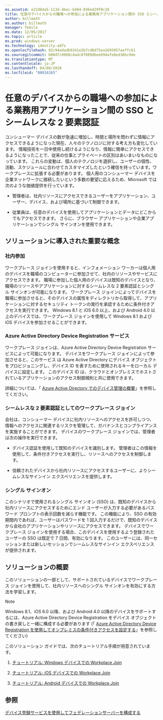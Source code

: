 ```yaml
---
ms.assetid: e22d84a5-113d-4bec-b484-036ed29f0c28
title: 任意のデバイスからの職場への参加による業務用アプリケーション間の SSO とシームレスな 2 要素認証
author: billmath
ms.author: billmath
manager: femila
ms.date: 12/05/2017
ms.topic: article
ms.prod: windows-server
ms.technology: identity-adfs
ms.openlocfilehash: 82c94adadb9241e2b7cd8d75ea1693957aaffc61
ms.sourcegitcommit: b00d7c8968c4adc8f699dbee694afe6ed36bc9de
ms.translationtype: MT
ms.contentlocale: ja-JP
ms.lasthandoff: 04/08/2020
ms.locfileid: "80816265"
---
```

# <a name="join-to-workplace-from-any-device-for-sso-and-seamless-second-factor-authentication-across-company-applications"></a>任意のデバイスからの職場への参加による業務用アプリケーション間の SSO とシームレスな 2 要素認証



コンシューマー デバイスの数が急速に増加し、時間と場所を問わずに情報にアクセスできるようになった現在、人々のテクノロジに対する考え方も変化しています。 情報技術を一日中使用し続けるようになり、情報に簡単にアクセスできるようになったことで、従来の仕事とプライベートの区別はあいまいなものになっています。 これらの変動は、個人のテクノロジを選択し、ユーザーの個性、活動、スケジュールに合わせてカスタマイズしたという確信を持っています。ワークプレースに拡張する必要があります。 個人用のコンシューマー デバイスを企業ネットワークに接続したいという多数の要望に応えるため、Microsoft では次のような価値提供を行っています。

-   管理者は、社内リソースにアクセスできるユーザーをアプリケーション、ユーザー、デバイス、および場所に基づいて制御できます。

-   従業員は、任意のデバイスを使用してアプリケーションとデータにどこからでもアクセスできます。 さらに、ブラウザー アプリケーションや企業アプリケーションでシングル サインオンを使用できます。

## <a name="key-concepts-introduced-in-the-solution"></a>ソリューションに導入された重要な概念

### <a name="workplace-join"></a>社内参加
ワークプレース ジョインを使用すると、インフォメーション ワーカーは個人用のデバイスを職場のコンピューターに参加させて、社内のリソースやサービスにアクセスできます。 職場に参加した個人用のデバイスは既知のデバイスとなり、職場のリソースやアプリケーションに対するシームレスな 2 要素認証とシングル サインオンが可能になります。 ワークプレース ジョインによってデバイスを職場に参加させると、そのデバイスの属性をディレクトリから取得して、アプリケーションに対するセキュリティ トークンの発行を承認するために条件付きアクセスを実行できます。 Windows 8.1 と iOS 6.0 以上、および Android 4.0 以上のデバイスでは、ワークプレース ジョインを使用して Windows 8.1 および iOS デバイスを参加させることができます。

### <a name="azure-active-directory-device-registration-service"></a><a name="BKMK_DRS"></a>Azure Active Directory Device Registration サービス
ワークプレース ジョインは、Azure Active Directory Device Registration サービスによって可能になります。 デバイスをワークプレース ジョインによって参加させると、このサービス は Azure Active Directory にデバイス オブジェクトをプロビジョニングし、デバイス ID を表すために使用されるキーをローカル デバイスに設定します。 このデバイス ID は、クラウドとオンプレミスでホストされているアプリケーションのアクセス制御規則と共に使用できます。

詳細については、「 [Azure Active Directory でのデバイス管理の概要](https://docs.microsoft.com/azure/active-directory/device-management-introduction)」を参照してください。

### <a name="workplace-join-as-a-seamless-second-factor-authentication"></a>シームレスな 2 要素認証としてのワークプレース ジョイン
会社は、コンシューマー デバイスに社内リソースへのアクセスを許可しつつ、情報へのアクセスに関連するリスクを管理して、ガバナンスとコンプライアンスを実施することができます。 デバイスのワークプレース ジョインでは、管理者は次の操作を実行できます。

-   デバイス認証を使用して既知のデバイスを識別します。 管理者はこの情報を使用して、条件付きアクセスを実行し、リソースへのアクセスを制御します。

-   信頼されたデバイスから社内リソースにアクセスするユーザーに、よりシームレスなサインイン エクスペリエンスを提供します。

### <a name="single-sign-on"></a>シングル サインオン
このシナリオで使用されるシングル サインオン (SSO) は、既知のデバイスから社内リソースにアクセスするためにエンド ユーザーが入力する必要があるパスワード プロンプトの表示回数を減らす機能です。 この機能により、SSO の有効期間内であれば、ユーザーはパスワードを 1 回入力するだけで、既知のデバイスから会社のアプリケーションやリソースにアクセスできます。 デバイスでワークプレース ジョインを使用する場合、このデバイスを使用するよう登録されたユーザーの SSO は既定で 7 日間、有効になります。 このユーザーには、同一セッションまたは新しいセッションでシームレスなサインイン エクスペリエンスが提供されます。

## <a name="solution-overview"></a>ソリューションの概要
このソリューションの一部として、サポートされているデバイスでワークプレース ジョインを使用して、社内リソースへのシングル サインオンを有効にする方法を学習します。

> [!NOTE]
> Windows 8.1、iOS 6.0 以降、および Android 4.0 以降のデバイスをサポートするには、Azure Active Directory Device Registration をデバイス オブジェクトの書き戻しと一緒に構成する必要があります (「 [Azure Active Directory Device Registration を使用してオンプレミスの条件付きアクセスを設定する](https://msdn.microsoft.com/library/azure/dn788908.aspx)」を参照してください)

このソリューション ガイドでは、次のチュートリアル手順が用意されています。

1.  [チュートリアル: Windows デバイスでの Workplace Join](../../ad-fs/operations/Walkthrough--Workplace-Join-with-a-Windows-Device.md)

2.  [チュートリアル: iOS デバイスでの Workplace Join](../../ad-fs/operations/Walkthrough--Workplace-Join-with-an-iOS-Device.md)

3.  [チュートリアル: Android デバイスでの Workplace Join](../../ad-fs/operations/walkthrough--workplace-join-to-an-android-device.md)

## <a name="see-also"></a>参照
[デバイス登録サービスを使用してフェデレーションサーバーを構成する](../deployment/configure-a-federation-server-with-device-registration-service.md)



